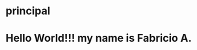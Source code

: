 # principal
<!Doctype html>
<head>
</head>
<body><p><h1>Hello World!!! my name is Fabricio A.</h1></p>
  <foot></foot>
</body>
</html>
